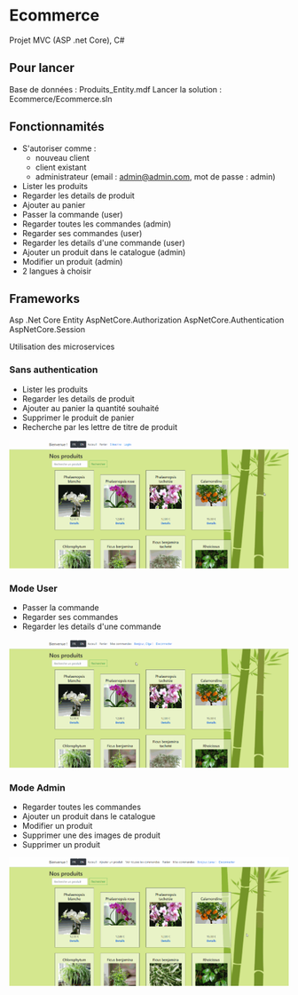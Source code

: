 # Ecommerce

Projet MVC (ASP .net Core), C#

## Pour lancer
Base de données : Produits_Entity.mdf
Lancer la solution : Ecommerce/Ecommerce.sln

## Fonctionnamités
* S'autoriser comme :
	- nouveau client
	- client existant
	- administrateur (email : admin@admin.com, mot de passe : admin)
* Lister les produits
* Regarder les details de produit
* Ajouter au panier
* Passer la commande (user)
* Regarder toutes les commandes (admin)
* Regarder ses commandes (user)
* Regarder les details d'une commande (user)
* Ajouter un produit dans le catalogue (admin)
* Modifier un produit (admin)
* 2 langues à choisir

## Frameworks
Asp .Net Core
Entity
AspNetCore.Authorization
AspNetCore.Authentication
AspNetCore.Session

Utilisation des microservices

### Sans authentication
- Lister les produits
- Regarder les details de produit
- Ajouter au panier la quantité souhaité
- Supprimer le produit de panier
- Recherche par les lettre de titre de produit

![](/ProjetEcommerce/gif/show.gif)

### Mode User
- Passer la commande
- Regarder ses commandes
- Regarder les details d'une commande

![](/ProjetEcommerce/gif/show_user.gif)

### Mode Admin
- Regarder toutes les commandes
- Ajouter un produit dans le catalogue
- Modifier un produit
- Supprimer une des images de produit
- Supprimer un produit

![](/ProjetEcommerce/gif/show_admin.gif)
